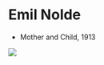 # Emil Nolde

* Mother and Child, 1913

<img src="https://64.media.tumblr.com/7ea3511fc5aaef7beb814ec90971582d/a9b3c334423415f7-00/s1280x1920/57a478434ac018908d84383d6117687493072a48.jpg">


